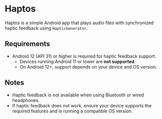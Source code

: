 # Haptos

Haptos is a simple Android app that plays audio files with synchronized haptic feedback using `HapticGenerator`.

## Requirements

- Android 12 (API 31) or higher is required for haptic feedback support.
  - Devices running Android 11 or lower are **not supported**.
  - On Android 12+, support depends on your device and OS version.

## Notes

- Haptic feedback is not available when using Bluetooth or wired headphones.
- If haptic feedback does not work, ensure your device supports the required features and is running a compatible OS version.
